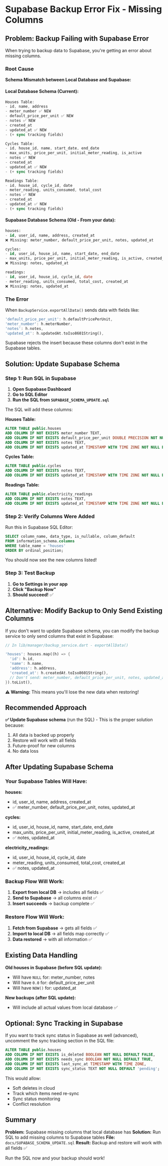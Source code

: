 # Supabase Backup Error Fix - Missing Columns

## Problem: Backup Failing with Supabase Error

When trying to backup data to Supabase, you're getting an error about missing columns.

### Root Cause

**Schema Mismatch between Local Database and Supabase:**

#### Local Database Schema (Current):

```dart
Houses Table:
- id, name, address
- meter_number ✅ NEW
- default_price_per_unit ✅ NEW
- notes ✅ NEW
- created_at
- updated_at ✅ NEW
- (+ sync tracking fields)

Cycles Table:
- id, house_id, name, start_date, end_date
- max_units, price_per_unit, initial_meter_reading, is_active
- notes ✅ NEW
- created_at
- updated_at ✅ NEW
- (+ sync tracking fields)

Readings Table:
- id, house_id, cycle_id, date
- meter_reading, units_consumed, total_cost
- notes ✅ NEW
- created_at
- updated_at ✅ NEW
- (+ sync tracking fields)
```

#### Supabase Database Schema (Old - From your data):

```sql
houses:
- id, user_id, name, address, created_at
❌ Missing: meter_number, default_price_per_unit, notes, updated_at

cycles:
- id, user_id, house_id, name, start_date, end_date
- max_units, price_per_unit, initial_meter_reading, is_active, created_at
❌ Missing: notes, updated_at

readings:
- id, user_id, house_id, cycle_id, date
- meter_reading, units_consumed, total_cost, created_at
❌ Missing: notes, updated_at
```

### The Error

When `BackupService.exportAllData()` sends data with fields like:

```dart
'default_price_per_unit': h.defaultPricePerUnit,
'meter_number': h.meterNumber,
'notes': h.notes,
'updated_at': h.updatedAt.toIso8601String(),
```

Supabase rejects the insert because these columns don't exist in the Supabase tables.

## Solution: Update Supabase Schema

### Step 1: Run SQL in Supabase

1. **Open Supabase Dashboard**
2. **Go to SQL Editor**
3. **Run the SQL from `SUPABASE_SCHEMA_UPDATE.sql`**

The SQL will add these columns:

**Houses Table:**

```sql
ALTER TABLE public.houses
ADD COLUMN IF NOT EXISTS meter_number TEXT,
ADD COLUMN IF NOT EXISTS default_price_per_unit DOUBLE PRECISION NOT NULL DEFAULT 0.0,
ADD COLUMN IF NOT EXISTS notes TEXT,
ADD COLUMN IF NOT EXISTS updated_at TIMESTAMP WITH TIME ZONE NOT NULL DEFAULT NOW();
```

**Cycles Table:**

```sql
ALTER TABLE public.cycles
ADD COLUMN IF NOT EXISTS notes TEXT,
ADD COLUMN IF NOT EXISTS updated_at TIMESTAMP WITH TIME ZONE NOT NULL DEFAULT NOW();
```

**Readings Table:**

```sql
ALTER TABLE public.electricity_readings
ADD COLUMN IF NOT EXISTS notes TEXT,
ADD COLUMN IF NOT EXISTS updated_at TIMESTAMP WITH TIME ZONE NOT NULL DEFAULT NOW();
```

### Step 2: Verify Columns Were Added

Run this in Supabase SQL Editor:

```sql
SELECT column_name, data_type, is_nullable, column_default
FROM information_schema.columns
WHERE table_name = 'houses'
ORDER BY ordinal_position;
```

You should now see the new columns listed!

### Step 3: Test Backup

1. **Go to Settings in your app**
2. **Click "Backup Now"**
3. **Should succeed!** ✅

## Alternative: Modify Backup to Only Send Existing Columns

If you don't want to update Supabase schema, you can modify the backup service to only send columns that exist in Supabase:

```dart
// In lib/manager/backup_service.dart - exportAllData()

'houses': houses.map((h) => {
  'id': h.id,
  'name': h.name,
  'address': h.address,
  'created_at': h.createdAt.toIso8601String(),
  // Don't send: meter_number, default_price_per_unit, notes, updated_at
}).toList(),
```

**⚠️ Warning:** This means you'll lose the new data when restoring!

## Recommended Approach

**✅ Update Supabase schema** (run the SQL) - This is the proper solution because:

1. All data is backed up properly
2. Restore will work with all fields
3. Future-proof for new columns
4. No data loss

## After Updating Supabase Schema

### Your Supabase Tables Will Have:

**houses:**

- id, user_id, name, address, created_at
- ✅ meter_number, default_price_per_unit, notes, updated_at

**cycles:**

- id, user_id, house_id, name, start_date, end_date
- max_units, price_per_unit, initial_meter_reading, is_active, created_at
- ✅ notes, updated_at

**electricity_readings:**

- id, user_id, house_id, cycle_id, date
- meter_reading, units_consumed, total_cost, created_at
- ✅ notes, updated_at

### Backup Flow Will Work:

1. **Export from local DB** → includes all fields ✅
2. **Send to Supabase** → all columns exist ✅
3. **Insert succeeds** → backup complete ✅

### Restore Flow Will Work:

1. **Fetch from Supabase** → gets all fields ✅
2. **Import to local DB** → all fields map correctly ✅
3. **Data restored** → with all information ✅

## Existing Data Handling

**Old houses in Supabase (before SQL update):**

- Will have `NULL` for: meter_number, notes
- Will have `0.0` for: default_price_per_unit
- Will have `NOW()` for: updated_at

**New backups (after SQL update):**

- Will include all actual values from local database ✅

## Optional: Sync Tracking in Supabase

If you want to track sync status in Supabase as well (advanced), uncomment the sync tracking section in the SQL file:

```sql
ALTER TABLE public.houses
ADD COLUMN IF NOT EXISTS is_deleted BOOLEAN NOT NULL DEFAULT FALSE,
ADD COLUMN IF NOT EXISTS needs_sync BOOLEAN NOT NULL DEFAULT TRUE,
ADD COLUMN IF NOT EXISTS last_sync_at TIMESTAMP WITH TIME ZONE,
ADD COLUMN IF NOT EXISTS sync_status TEXT NOT NULL DEFAULT 'pending';
```

This would allow:

- Soft deletes in cloud
- Track which items need re-sync
- Sync status monitoring
- Conflict resolution

## Summary

**Problem:** Supabase missing columns that local database has
**Solution:** Run SQL to add missing columns to Supabase tables
**File:** `docs/SUPABASE_SCHEMA_UPDATE.sql`
**Result:** Backup and restore will work with all fields ✅

Run the SQL now and your backup should work!
